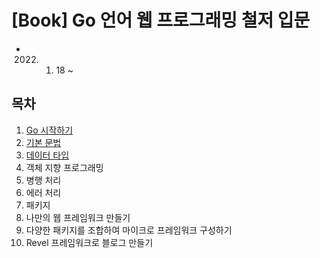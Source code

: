 # [Book] Go 언어 웹 프로그래밍 철저 입문

* 2022. 01. 18 ~


## 목차
1. [Go 시작하기](./1장_Go_시작하기.md)
2. [기본 문법](./2장_기본_문법.md)
3. [데이터 타입](./3장_데이터_타입.md)
4. 객체 지향 프로그래밍
5. 병행 처리
6. 에러 처리
7. 패키지
8. 나만의 웹 프레임워크 만들기
9. 다양한 패키지를 조합하여 마이크로 프레임워크 구성하기
10. Revel 프레임워크로 블로그 만들기